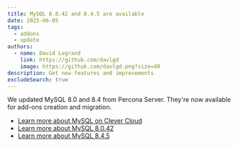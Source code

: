 ```yaml
---
title: MySQL 8.0.42 and 8.4.5 are available
date: 2025-06-05
tags:
  - addons
  - update
authors:
  - name: David Legrand
    link: https://github.com/davlgd
    image: https://github.com/davlgd.png?size=40
description: Get new features and improvements
excludeSearch: true
---
```


We updated MySQL 8.0 and 8.4 from Percona Server. They're now available for add-ons creation and migration.

* [Learn more about MySQL on Clever Cloud](/doc/addons/mysql/)
* [Learn more about MySQL 8.0.42](https://docs.percona.com/percona-server/8.0/release-notes/8.0.42-33.html)
* [Learn more about MySQL 8.4.5](https://docs.percona.com/percona-server/8.4/release-notes/8.4.5-5.html)
